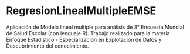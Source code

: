 # RegresionLinealMultipleEMSE
Aplicación de Modelo lineal multiple para análisis de 3° Encuesta Mundial de Salud Escolar (con lenguaje R). 
Trabajo realizado para la materia Enfoque Estadístico - Especialización en Explotación de Datos y Descubrimiento del conocimiento.
